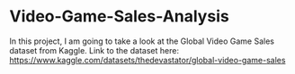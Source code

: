 # Video-Game-Sales-Analysis
In this project, I am going to take a look at the Global Video Game Sales dataset from Kaggle.
Link to the dataset here: https://www.kaggle.com/datasets/thedevastator/global-video-game-sales
